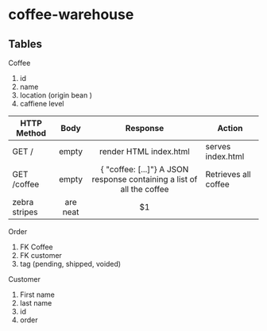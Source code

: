 # coffee-warehouse


## Tables

Coffee
1. id
2. name
3. location (origin bean )
4. caffiene level

| HTTP Method   | Body          | Response                | Action           |
| ------------- |:-------------:| :----------------------:|------------------|
| GET /         | empty         | render HTML index.html | serves index.html |
| GET /coffee   | empty         | { "coffee: [...]"} A JSON response containing a list of all the coffee | Retrieves all coffee|
| zebra stripes | are neat      |    $1 |


Order
1. FK Coffee
2. FK customer
3. tag (pending, shipped, voided)


Customer 
1. First name
2. last name
3. id
4. order
